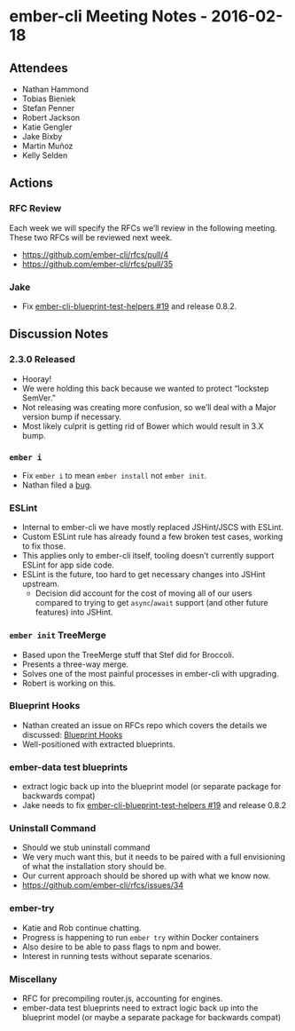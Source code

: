 ember-cli Meeting Notes - 2016-02-18
====================================

Attendees
---------

-   Nathan Hammond
-   Tobias Bieniek
-   Stefan Penner
-   Robert Jackson
-   Katie Gengler
-   Jake Bixby
-   Martin Muñoz
-   Kelly Selden

Actions
-------

### RFC Review

Each week we will specify the RFCs we’ll review in the following meeting. These two RFCs will be reviewed next week.

-   <https://github.com/ember-cli/rfcs/pull/4>
-   <https://github.com/ember-cli/rfcs/pull/35>

### Jake

-   Fix [ember-cli-blueprint-test-helpers \#19](https://github.com/ember-cli/ember-cli-blueprint-test-helpers/issues/19) and release 0.8.2.

Discussion Notes
----------------

### 2.3.0 Released

-   Hooray!
-   We were holding this back because we wanted to protect “lockstep SemVer.”
-   Not releasing was creating more confusion, so we’ll deal with a Major version bump if necessary.
-   Most likely culprit is getting rid of Bower which would result in 3.X bump.

### `ember i`

-   Fix `ember i` to mean `ember install` not `ember init`.
-   Nathan filed a [bug](https://github.com/ember-cli/ember-cli/issues/5489).

### ESLint

-   Internal to ember-cli we have mostly replaced JSHint/JSCS with ESLint.
-   Custom ESLint rule has already found a few broken test cases, working to fix those.
-   This applies only to ember-cli itself, tooling doesn’t currently support ESLint for app side code.
-   ESLint is the future, too hard to get necessary changes into JSHint upstream.
    -   Decision did account for the cost of moving all of our users compared to trying to get `async`/`await` support (and other future features) into JSHint.

### `ember init` TreeMerge

-   Based upon the TreeMerge stuff that Stef did for Broccoli.
-   Presents a three-way merge.
-   Solves one of the most painful processes in ember-cli with upgrading.
-   Robert is working on this.

### Blueprint Hooks

-   Nathan created an issue on RFCs repo which covers the details we discussed: [Blueprint Hooks](https://github.com/ember-cli/rfcs/issues/36)
-   Well-positioned with extracted blueprints.

### ember-data test blueprints

-   extract logic back up into the blueprint model (or separate package for backwards compat)
-   Jake needs to fix [ember-cli-blueprint-test-helpers \#19](https://github.com/ember-cli/ember-cli-blueprint-test-helpers/issues/19) and release 0.8.2

### Uninstall Command

-   Should we stub uninstall command
-   We very much want this, but it needs to be paired with a full envisioning of what the installation story should be.
-   Our current approach should be shored up with what we know now.
-   <https://github.com/ember-cli/rfcs/issues/34>

### ember-try

-   Katie and Rob continue chatting.
-   Progress is happening to run `ember try` within Docker containers
-   Also desire to be able to pass flags to npm and bower.
-   Interest in running tests without separate scenarios.

### Miscellany

-   RFC for precompiling router.js, accounting for engines.
-   ember-data test blueprints need to extract logic back up into the blueprint model (or maybe a separate package for backwards compat)

